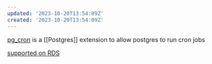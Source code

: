 ```yaml
---
updated: '2023-10-20T13:54:09Z'
created: '2023-10-20T13:54:09Z'
---
```

[pg_cron](https://github.com/citusdata/pg_cron) is a [[Postgres]] extension to allow postgres to run cron jobs

[supported on RDS](https://aws.amazon.com/about-aws/whats-new/2021/01/amazon-rds-postgresql-supports-pg-cron-extension-scheduling-database-jobs/)